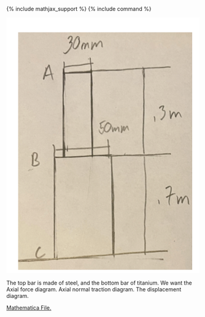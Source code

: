 {% include mathjax_support %}
{% include command %}

![](2021-09-26-23-43-26.png)

The top bar is made of steel, and the bottom bar of titanium. 
We want the Axial force diagram. Axial normal traction diagram. The displacement diagram.


[Mathematica File.](./SteppedCompositeTwoForces.nb) 